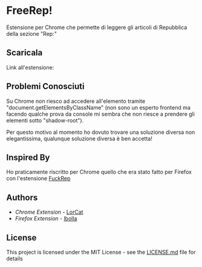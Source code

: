 # FreeRep!
Estensione per Chrome che permette di leggere gli articoli di Repubblica della sezione "Rep:" 

## Scaricala

Link all'estensione:    

## Problemi Conosciuti
Su Chrome non riesco ad accedere all'elemento tramite "document.getElementsByClassName" (non sono un esperto frontend ma facendo qualche prova da console mi sembra che non riesce a prendere gli elementi sotto "shadow-root").
 
Per questo motivo al momento ho dovuto trovare una soluzione diversa non elegantissima, qualunque soluzione diversa è ben accetta!
## Inspired By
Ho praticamente riscritto per Chrome quello che era stato fatto per Firefox con l'estensione [FuckRep](https://addons.mozilla.org/it/firefox/addon/fuckrep/)

## Authors

* *Chrome Extension* - [LorCat](https://github.com/LorCat9)
* *Firefox Extension* - [lbolla](https://github.com/lbolla)
## License

This project is licensed under the MIT License - see the [LICENSE.md](LICENSE.md) file for details

